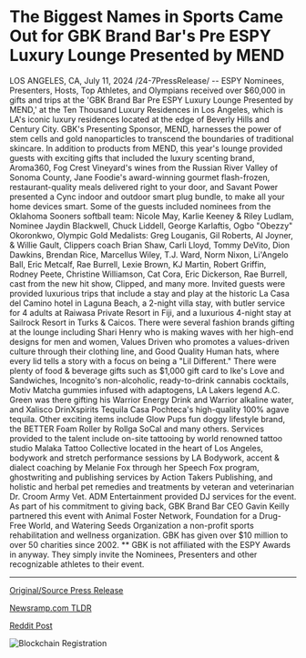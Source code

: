 # The Biggest Names in Sports Came Out for GBK Brand Bar's Pre ESPY Luxury Lounge Presented by MEND

LOS ANGELES, CA, July 11, 2024 /24-7PressRelease/ -- ESPY Nominees, Presenters, Hosts, Top Athletes, and Olympians received over $60,000 in gifts and trips at the 'GBK Brand Bar Pre ESPY Luxury Lounge Presented by MEND,' at the Ten Thousand Luxury Residences in Los Angeles, which is LA's iconic luxury residences located at the edge of Beverly Hills and Century City. GBK's Presenting Sponsor, MEND, harnesses the power of stem cells and gold nanoparticles to transcend the boundaries of traditional skincare. In addition to products from MEND, this year's lounge provided guests with exciting gifts that included the luxury scenting brand, Aroma360, Fog Crest Vineyard's wines from the Russian River Valley of Sonoma County, Jane Foodie's award-winning gourmet flash-frozen, restaurant-quality meals delivered right to your door, and Savant Power presented a Cync indoor and outdoor smart plug bundle, to make all your home devices smart.  Some of the guests included nominees from the Oklahoma Sooners softball team: Nicole May, Karlie Keeney & Riley Ludlam, Nominee Jaydin Blackwell, Chuck Liddell, George Karlaftis, Ogbo "Obezzy" Okoronkwo, Olympic Gold Medalists: Greg Louganis, Gil Roberts, Al Joyner, & Willie Gault, Clippers coach Brian Shaw, Carli Lloyd, Tommy DeVito, Dion Dawkins, Brendan Rice, Marcellus Wiley, T.J. Ward, Norm Nixon, Li'Angelo Ball, Eric Metcalf, Rae Burrell, Lexie Brown, KJ Martin, Robert Griffin, Rodney Peete, Christine Williamson, Cat Cora, Eric Dickerson, Rae Burrell, cast from the new hit show, Clipped, and many more.  Invited guests were provided luxurious trips that include a stay and play at the historic La Casa del Camino hotel in Laguna Beach, a 2-night villa stay, with butler service for 4 adults at Raiwasa Private Resort in Fiji, and a luxurious 4-night stay at Sailrock Resort in Turks & Caicos. There were several fashion brands gifting at the lounge including Shari Henry who is making waves with her high-end designs for men and women, Values Driven who promotes a values-driven culture through their clothing line, and Good Quality Human hats, where every lid tells a story with a focus on being a "Lil Different." There were plenty of food & beverage gifts such as $1,000 gift card to Ike's Love and Sandwiches, Incognito's non-alcoholic, ready-to-drink cannabis cocktails, Motiv Matcha gummies infused with adaptogens, LA Lakers legend A.C. Green was there gifting his Warrior Energy Drink and Warrior alkaline water, and Xalisco DrinXspirits Tequila Casa Pochteca's high-quality 100% agave tequila. Other exciting items include Glow Pups fun doggy lifestyle brand, the BETTER Foam Roller by Rollga SoCal and many others. Services provided to the talent include on-site tattooing by world renowned tattoo studio Malaka Tattoo Collective located in the heart of Los Angeles, bodywork and stretch performance sessions by LA Bodywork, accent & dialect coaching by Melanie Fox through her Speech Fox program, ghostwriting and publishing services by Action Takers Publishing, and holistic and herbal pet remedies and treatments by veteran and veterinarian Dr. Croom Army Vet. ADM Entertainment provided DJ services for the event.  As part of his commitment to giving back, GBK Brand Bar CEO Gavin Keilly partnered this event with Animal Foster Network, Foundation for a Drug-Free World, and Watering Seeds Organization a non-profit sports rehabilitation and wellness organization. GBK has given over $10 million to over 50 charities since 2002.  ** GBK is not affiliated with the ESPY Awards in anyway. They simply invite the Nominees, Presenters and other recognizable athletes to their event. 

---

[Original/Source Press Release](https://www.24-7pressrelease.com/press-release/512482/the-biggest-names-in-sports-came-out-for-gbk-brand-bars-pre-espy-luxury-lounge-presented-by-mend)
                    

[Newsramp.com TLDR](None) 



[Reddit Post](https://www.reddit.com/r/eventNews/comments/1e14ddl/luxury_lounge_at_ten_thousand_residences_in_la/) 



![Blockchain Registration](https://cdn.newsramp.app/24-7PressRelease/qrcode/247/12/lunaZMVu.webp)